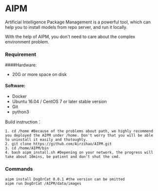 # AIPM

Artificial Intelligence Package Management is a 
powerful tool, which can help you to install models from
repo server, and run it locally.

With the help of AIPM, you don't need to care about the 
complex environment problem.




### Requirement
####Hardware:
- 20G or more space on disk

#### Software:
- Docker
- Ubuntu 16.04 / CentOS 7 or later stable version
- Git
- python3

Build instruction：
```
1. cd /home #Because of the problems about path, we highly recommend you deployed the AIPM under /home. Don't worry that you will be able to uninstall it easily and thotoughly.
2. git clone https://github.com/Airzihao/AIPM.git
3. cd /home/AIPM/bin
4. bash aipm_install.sh #Depening on your network, the progress will take about 10mins, be patient and don't shut the cmd.
```

### Commands
```angular2html
aipm install DogOrCat 0.0.1 #the version can be omitted 
aipm run DogOrCat /AIPM/data/images
```
